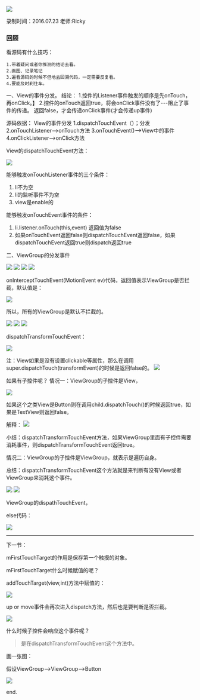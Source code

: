 ![](https://github.com/IvyZh/Android_Learning/blob/master/DN/UI/imgs/QQ%E6%88%AA%E5%9B%BE.png)

录制时间：2016.07.23
老师:Ricky


### 回顾

看源码有什么技巧：

	1.带着疑问或者你推测的结论去看。
	2.画图、记录笔记
	3.遍看源码的时候不但地去回溯代码，一定需要反复看。
	4.要能及时刹住车。



一、View的事件分发。
结论：
	1.控件的Listener事件触发的顺序是先onTouch，再onClick。】
	2.控件的onTouch返回true，将会onClick事件没有了---阻止了事件的传递。
	  返回false，才会传递onClick事件(才会传递up事件)


源码依据：
	View的事件分发
	1.dispatchTouchEvent（）；分发
	2.onTouchListener-->onTouch方法
	3.onTouchEvent()-->View中的事件
	4.onClickListener-->onClick方法


View的dispatchTouchEvent方法：

![](https://github.com/IvyZh/Android_Learning/blob/master/DN/UI/imgs/QQ%E6%88%AA%E5%9B%BE20170330100303.png)


能够触发onTouchListener事件的三个条件：

1. li不为空
2. li的监听事件不为空
3. view是enable的

能够触发onTouchEvent事件的条件：

1. li.listener.onTouch(this,event) 返回值为false
2. 如果onTouchEvent返回false则dispatchTouchEvent返回false，如果dispatchTouchEvent返回true则dispatch返回true


二、ViewGroup的分发事件

![](https://github.com/IvyZh/Android_Learning/blob/master/DN/UI/imgs/QQ%E6%88%AA%E5%9B%BE20170412110758.png)
![](https://github.com/IvyZh/Android_Learning/blob/master/DN/UI/imgs/QQ%E6%88%AA%E5%9B%BE20170412111026.png)
![](https://github.com/IvyZh/Android_Learning/blob/master/DN/UI/imgs/QQ%E6%88%AA%E5%9B%BE20170412111502.png)
![](https://github.com/IvyZh/Android_Learning/blob/master/DN/UI/imgs/QQ%E6%88%AA%E5%9B%BE20170412111556.png)


onInterceptTouchEvent(MotionEvent ev)代码，返回值表示ViewGroup是否拦截，默认值是：

![](https://github.com/IvyZh/Android_Learning/blob/master/DN/UI/imgs/QQ%E6%88%AA%E5%9B%BE20170412111712.png)


所以，所有的ViewGroup是默认不拦截的。

![](https://github.com/IvyZh/Android_Learning/blob/master/DN/UI/imgs/QQ%E6%88%AA%E5%9B%BE20170412111921.png)
![](https://github.com/IvyZh/Android_Learning/blob/master/DN/UI/imgs/QQ%E6%88%AA%E5%9B%BE20170412112844.png)
![](https://github.com/IvyZh/Android_Learning/blob/master/DN/UI/imgs/QQ%E6%88%AA%E5%9B%BE20170412114020.png)


dispatchTransformTouchEvent：

![](https://github.com/IvyZh/Android_Learning/blob/master/DN/UI/imgs/QQ%E6%88%AA%E5%9B%BE20170412114226.png)


注：View如果是没有设置clickable等属性，那么在调用super.dispatchTouch(transformEvent)的时候是返回false的。
![](https://github.com/IvyZh/Android_Learning/blob/master/DN/UI/imgs/QQ%E6%88%AA%E5%9B%BE20170412114804.png)



如果有子控件呢？
情况一：ViewGroup的子控件是View，

![](https://github.com/IvyZh/Android_Learning/blob/master/DN/UI/imgs/QQ%E6%88%AA%E5%9B%BE20170412114937.png)


如果这个之类View是Button则在调用child.dispatchTouch()的时候返回true，如果是TextView则返回false。

解释：
![](https://github.com/IvyZh/Android_Learning/blob/master/DN/UI/imgs/QQ%E6%88%AA%E5%9B%BE20170412115309.png)


小结：dispatchTransformTouchEvent方法，如果ViewGroup里面有子控件需要消耗事件，则dispatchTransformTouchEvent返回true。


情况二：ViewGroup的子控件是ViewGroup，就表示是遍历自身。


总结：dispatchTransformTouchEvent这个方法就是来判断有没有View或者ViewGroup来消耗这个事件。

![](https://github.com/IvyZh/Android_Learning/blob/master/DN/UI/imgs/QQ%E6%88%AA%E5%9B%BE20170413104929.png)
![](https://github.com/IvyZh/Android_Learning/blob/master/DN/UI/imgs/QQ%E6%88%AA%E5%9B%BE20170413105100.png)

ViewGroup的dispathTouchEvent，

else代码：

![](https://github.com/IvyZh/Android_Learning/blob/master/DN/UI/imgs/QQ%E6%88%AA%E5%9B%BE20170413110437.png)




---

下一节：

mFirstTouchTarget的作用是保存第一个触摸的对象。

mFirstTouchTarget什么时候赋值的呢？

addTouchTarget(view,int)方法中赋值的：

![](https://github.com/IvyZh/Android_Learning/blob/master/DN/UI/imgs/QQ%E6%88%AA%E5%9B%BE20170413111142.png)


up or move事件会再次进入dispatch方法，然后也是要判断是否拦截。

![](https://github.com/IvyZh/Android_Learning/blob/master/DN/UI/imgs/QQ%E6%88%AA%E5%9B%BE20170413113138.png)

什么时候子控件会响应这个事件呢？

> 是在dispatchTransformTouchEvent这个方法中。



画一张图：

假设ViewGroup-->ViewGroup-->Button


![](https://github.com/IvyZh/Android_Learning/blob/master/DN/UI/imgs/QQ%E6%88%AA%E5%9B%BE20170413155621.png)

end.




